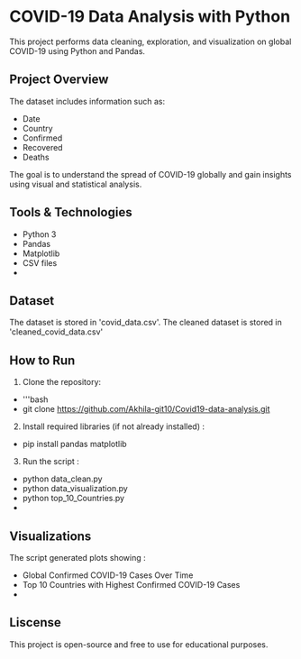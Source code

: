 # COVID-19 Data Analysis with Python
This project performs data cleaning, exploration, and visualization on global COVID-19 using Python and Pandas.

## Project Overview
The dataset includes information such as: 
  - Date
  - Country
  - Confirmed
  - Recovered
  - Deaths

The goal is to understand the spread of COVID-19 globally and gain insights using visual and statistical analysis.

## Tools & Technologies
  - Python 3
  - Pandas
  - Matplotlib
  - CSV files
  - 
## Dataset
The dataset is stored in 'covid_data.csv'. 
The cleaned dataset is stored in 'cleaned_covid_data.csv'

## How to Run
1. Clone the repository:
  - '''bash
  -  git clone https://github.com/Akhila-git10/Covid19-data-analysis.git
2. Install required libraries (if not already installed) :
  - pip install pandas matplotlib
3. Run the script :
  - python data_clean.py
  - python data_visualization.py
  - python top_10_Countries.py
  - 
## Visualizations
The script generated plots showing :
  - Global Confirmed COVID-19 Cases Over Time
  - Top 10 Countries with Highest Confirmed COVID-19 Cases
  - 
## Liscense
This project is open-source and free to use for educational purposes.

   
